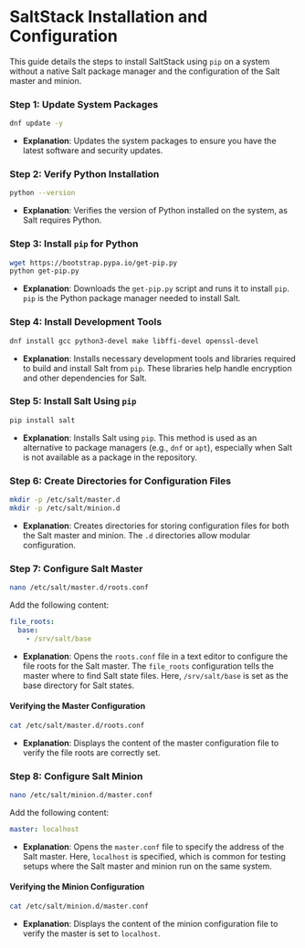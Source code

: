 # SaltStack Installation and Configuration

This guide details the steps to install SaltStack using `pip` on a system without a native Salt package manager and the configuration of the Salt master and minion.

### Step 1: Update System Packages
```bash
dnf update -y
```
- **Explanation**: Updates the system packages to ensure you have the latest software and security updates.

### Step 2: Verify Python Installation
```bash
python --version
```
- **Explanation**: Verifies the version of Python installed on the system, as Salt requires Python.

### Step 3: Install `pip` for Python
```bash
wget https://bootstrap.pypa.io/get-pip.py
python get-pip.py
```
- **Explanation**: Downloads the `get-pip.py` script and runs it to install `pip`. `pip` is the Python package manager needed to install Salt.

### Step 4: Install Development Tools
```bash
dnf install gcc python3-devel make libffi-devel openssl-devel
```
- **Explanation**: Installs necessary development tools and libraries required to build and install Salt from `pip`. These libraries help handle encryption and other dependencies for Salt.

### Step 5: Install Salt Using `pip`
```bash
pip install salt
```
- **Explanation**: Installs Salt using `pip`. This method is used as an alternative to package managers (e.g., `dnf` or `apt`), especially when Salt is not available as a package in the repository.

### Step 6: Create Directories for Configuration Files
```bash
mkdir -p /etc/salt/master.d
mkdir -p /etc/salt/minion.d
```
- **Explanation**: Creates directories for storing configuration files for both the Salt master and minion. The `.d` directories allow modular configuration.

### Step 7: Configure Salt Master
```bash
nano /etc/salt/master.d/roots.conf
```
Add the following content:
```yaml
file_roots:
  base:
    - /srv/salt/base
```
- **Explanation**: Opens the `roots.conf` file in a text editor to configure the file roots for the Salt master. The `file_roots` configuration tells the master where to find Salt state files. Here, `/srv/salt/base` is set as the base directory for Salt states.

#### Verifying the Master Configuration
```bash
cat /etc/salt/master.d/roots.conf
```
- **Explanation**: Displays the content of the master configuration file to verify the file roots are correctly set.

### Step 8: Configure Salt Minion
```bash
nano /etc/salt/minion.d/master.conf
```
Add the following content:
```yaml
master: localhost
```
- **Explanation**: Opens the `master.conf` file to specify the address of the Salt master. Here, `localhost` is specified, which is common for testing setups where the Salt master and minion run on the same system.

#### Verifying the Minion Configuration
```bash
cat /etc/salt/minion.d/master.conf
```
- **Explanation**: Displays the content of the minion configuration file to verify the master is set to `localhost`.



